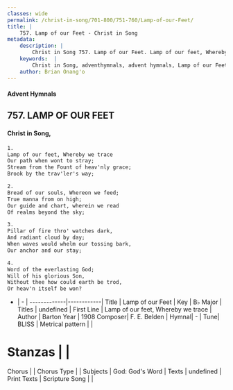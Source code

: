 ```yaml
---
classes: wide
permalink: /christ-in-song/701-800/751-760/Lamp-of-our-Feet/
title: |
    757. Lamp of our Feet - Christ in Song
metadata:
    description: |
        Christ in Song 757. Lamp of our Feet. Lamp of our feet, Whereby we trace Our path when wont to stray; Stream from the Fount of heav'nly grace; Brook by the trav'ler's way;
    keywords:  |
        Christ in Song, adventhymnals, advent hymnals, Lamp of our Feet, Lamp of our feet, Whereby we trace. 
    author: Brian Onang'o
---
```


#### Advent Hymnals
## 757. LAMP OF OUR FEET
####  Christ in Song,

```txt
1.
Lamp of our feet, Whereby we trace
Our path when wont to stray;
Stream from the Fount of heav'nly grace;
Brook by the trav'ler's way;

2.
Bread of our souls, Whereon we feed;
True manna from on high;
Our guide and chart, wherein we read
Of realms beyond the sky;

3.
Pillar of fire thro' watches dark,
And radiant cloud by day;
When waves would whelm our tossing bark,
Our anchor and our stay;

4.
Word of the everlasting God;
Will of his glorious Son,
Without thee how could earth be trod,
Or heav'n itself be won?

```

- |   -  |
-------------|------------|
Title | Lamp of our Feet |
Key | B♭ Major |
Titles | undefined |
First Line | Lamp of our feet, Whereby we trace |
Author | Barton
Year | 1908
Composer| F. E. Belden |
Hymnal|  - |
Tune| BLISS |
Metrical pattern | |
# Stanzas |  |
Chorus |  |
Chorus Type |  |
Subjects | God: God's Word |
Texts | undefined |
Print Texts | 
Scripture Song |  |
    
